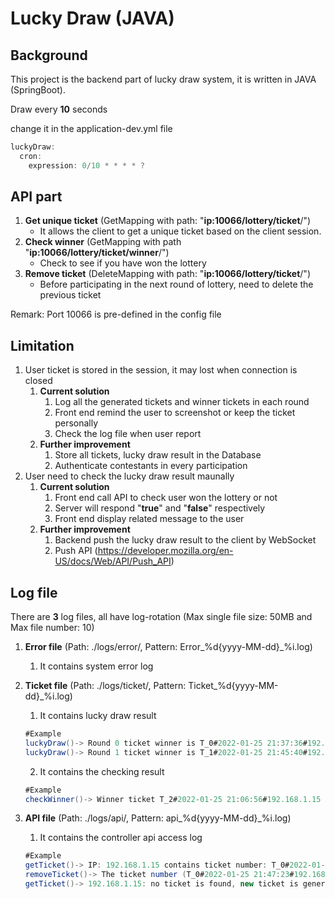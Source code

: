 # Lucky Draw (JAVA)

## Background

This project is the backend part of lucky draw system, it is written in JAVA (SpringBoot).

Draw every **10** seconds

change it in the application-dev.yml file

```java
luckyDraw:
  cron:
    expression: 0/10 * * * * ?
```

## API part

1. **Get unique ticket** (GetMapping with path: "**ip:10066/lottery/ticket**/")
   - It allows the client to get a unique ticket based on the client session.
2. **Check winner** (GetMapping with path "**ip:10066/lottery/ticket/winner**/")
   - Check to see if you have won the lottery
3. **Remove ticket**  (DeleteMapping with path: "**ip:10066/lottery/ticket**/")
   - Before participating in the next round of lottery, need to delete the previous ticket

Remark: Port 10066 is pre-defined in the config file

## Limitation

1. User ticket is stored in the session, it may lost when connection is closed
   1. **Current solution**
      1. Log all the generated tickets and winner tickets in each round
      2. Front end remind the user to screenshot or keep the ticket personally
      3. Check the log file when user report
   2. **Further improvement**
      1. Store all tickets, lucky draw result in the Database 
      2. Authenticate contestants in every participation
2. User need to check the lucky draw result maunally
   1. **Current solution**
      1. Front end call API to check user won the lottery or not
      2. Server will respond "**true**" and "**false**" respectively
      3. Front end display related message to the user
   2. **Further improvement**
      1. Backend push the lucky draw result to the client by WebSocket
      2. Push API (https://developer.mozilla.org/en-US/docs/Web/API/Push_API)

## Log file

There are **3** log files, all have log-rotation (Max single file size: 50MB and Max file number: 10)

1. **Error file** (Path: ./logs/error/, Pattern: Error_%d{yyyy-MM-dd}_%i.log)

   1. It contains system error log

2. **Ticket file** (Path: ./logs/ticket/, Pattern: Ticket_%d{yyyy-MM-dd}_%i.log)

   1. It contains lucky draw result

   ```java
   #Example
   luckyDraw()-> Round 0 ticket winner is T_0#2022-01-25 21:37:36#192.168.1.15
   luckyDraw()-> Round 1 ticket winner is T_1#2022-01-25 21:45:40#192.168.1.15
   ```

   2. It contains the checking result

   ```java
   #Example
   checkWinner()-> Winner ticket T_2#2022-01-25 21:06:56#192.168.1.15 is checked.
   ```

3. **API file** (Path: ./logs/api/, Pattern: api_%d{yyyy-MM-dd}_%i.log)

   1. It contains the controller api access log

   ```java
   #Example
   getTicket()-> IP: 192.168.1.15 contains ticket number: T_0#2022-01-25 21:47:23#192.168.1.15
   removeTicket()-> The ticket number (T_0#2022-01-25 21:47:23#192.168.1.15) is removed.
   getTicket()-> 192.168.1.15: no ticket is found, new ticket is generated, T_0#2022-01-25 21:50:19#192.168.1.15
   ```